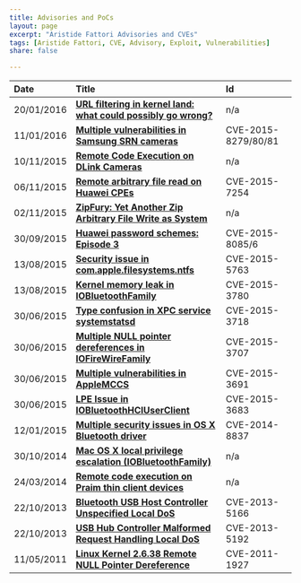 ```yaml
---
title: Advisories and PoCs
layout: page
excerpt: "Aristide Fattori Advisories and CVEs"
tags: [Aristide Fattori, CVE, Advisory, Exploit, Vulnerabilities]
share: false

---
```



| Date       | Title                                                                                                                                            | Id                  |
| :--------- | :-------------------------------------------------------------------------------------------------------------------------------------------     | :------------------ |
| 20/01/2016 | [**URL filtering in kernel land: what could possibly go wrong?**](https://github.com/ud2/advisories/tree/master/android/samsung/nocve-2016-0001) | n/a                 |
| 11/01/2016 | [**Multiple vulnerabilities in Samsung SRN cameras**](http://blog.emaze.net/2016/01/multiple-vulnerabilities-samsung-srn.html)                   | CVE-2015-8279/80/81 |
| 10/11/2015 | [**Remote Code Execution on DLink Cameras**](https://github.com/ud2/advisories/tree/master/embedded/dlink/nocve-2015-0002)                       | n/a                 |
| 06/11/2015 | [**Remote arbitrary file read on Huawei CPEs**](https://github.com/ud2/advisories/tree/master/embedded/huawei/cve-2015-7254)                     | CVE-2015-7254       |
| 02/11/2015 | [**ZipFury: Yet Another Zip Arbitrary File Write as System**](https://github.com/ud2/advisories/tree/master/android/samsung/nocve-2015-0001)     | n/a                 |
| 30/09/2015 | [**Huawei password schemes: Episode 3**](http://blog.emaze.net/2015/09/huawei-password-schemes-episode-3.html)                                   | CVE-2015-8085/6     |
| 13/08/2015 | [**Security issue in com.apple.filesystems.ntfs**](https://github.com/ud2/advisories/tree/master/osx/cve-2015-5763)                              | CVE-2015-5763       |
| 13/08/2015 | [**Kernel memory leak in IOBluetoothFamily**](https://github.com/ud2/advisories/tree/master/osx/cve-2015-3780)                                   | CVE-2015-3780       |
| 30/06/2015 | [**Type confusion in XPC service systemstatsd**](https://github.com/ud2/advisories/tree/master/osx/cve-2015-3718)                                | CVE-2015-3718       |
| 30/06/2015 | [**Multiple NULL pointer dereferences in IOFireWireFamily**](https://github.com/ud2/advisories/tree/master/osx/cve-2015-3707)                    | CVE-2015-3707       |
| 30/06/2015 | [**Multiple vulnerabilities in AppleMCCS**](https://github.com/ud2/advisories/tree/master/osx/cve-2015-3691)                                     | CVE-2015-3691       |
| 30/06/2015 | [**LPE Issue in IOBluetoothHCIUserClient**](https://github.com/ud2/advisories/tree/master/osx/cve-2015-3683)                                     | CVE-2015-3683       |
| 12/01/2015 | [**Multiple security issues in OS X Bluetooth driver**](https://github.com/ud2/advisories/tree/master/osx/cve-2014-8837)                         | CVE-2014-8837       |
| 30/10/2014 | [**Mac OS X local privilege escalation (IOBluetoothFamily)**](/mac-os-x-local-privilege-escalation/)                                             | n/a                 |
| 24/03/2014 | [**Remote code execution on Praim thin client devices**](http://blog.emaze.net/2014/03/remote-code-execution-on-praim-thin.html)                 | n/a                 |
| 22/10/2013 | [**Bluetooth USB Host Controller Unspecified Local DoS**](http://www.osvdb.org/show/osvdb/98845)                                                 | CVE-2013-5166       |
| 22/10/2013 | [**USB Hub Controller Malformed Request Handling Local DoS**](http://www.osvdb.org/show/osvdb/98871)                                             | CVE-2013-5192       |
| 11/05/2011 | [**Linux Kernel 2.6.38 Remote NULL Pointer Dereference**](/stuff/20110511-linux-null.txt)                                                        | CVE-2011-1927       |





